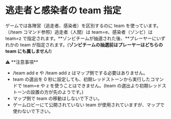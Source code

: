 # 逃走者と感染者の team 指定

ゲームでは各陣営（逃走者、感染者）を区別するのに team を使っています。（/team コマンド参照）逃走者（人間）は team=e、感染者（ゾンビ）は team=z で指定されます。**ゾンビチームが抽選された後、**プレーヤーにいずれかの team が指定されます。(**ゾンビチームの抽選前はプレーヤーはどちらの team にも属しません!**)

<aside>
⚠️ **注意事項**

- /team add e や /team add z はマップ側でする必要はありません。
- team の選出を 0 秒に設定しても、初期レッドストーンから実行したコマンドで team=e や z を使うことはできません。(team の選出より初期レッドストーンの設置の方が先のようです。)
- マップ側で team の移動はしないで下さい。
- ゲームロビーにて公開されていない team が使用されていますが、マップで使わないで下さい。
</aside>
